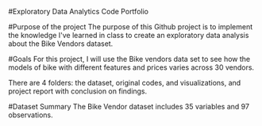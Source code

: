 #Exploratory Data Analytics Code Portfolio

#Purpose of the project
The purpose of this Github project is to implement the knowledge I've learned in class to create an exploratory data analysis about the Bike Vendors dataset. 

#Goals
For this project, I will use the Bike vendors data set to see how the models of bike with different features and prices varies across 30 vendors. 

There are 4 folders: the dataset, original codes, and visualizations, and project report with conclusion on findings.

#Dataset Summary
The Bike Vendor dataset includes 35 variables and 97 observations. 
